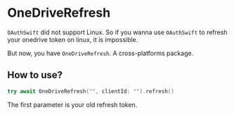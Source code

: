 # OneDriveRefresh

`OAuthSwift` did not support Linux. So if you wanna use `OAuthSwift` to refresh your onedrive token on linux, it is impossible.

But now, you have `OneDriveRefresh`. A cross-platforms package.

## How to use?

```swift
try await OneDriveRefresh("", clientId: "").refresh()
```
The first parameter is your old refresh token.
